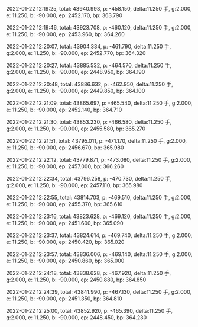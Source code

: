 2022-01-22 12:19:25, total: 43940.993, p: -458.150, delta:11.250 手, g:2.000, e: 11.250, b: -90.000, ep: 2452.170, bp: 363.790

2022-01-22 12:19:46, total: 43923.708, p: -460.120, delta:11.250 手, g:2.000, e: 11.250, b: -90.000, ep: 2453.960, bp: 364.260

2022-01-22 12:20:07, total: 43904.334, p: -461.790, delta:11.250 手, g:2.000, e: 11.250, b: -90.000, ep: 2452.770, bp: 364.320

2022-01-22 12:20:27, total: 43885.532, p: -464.570, delta:11.250 手, g:2.000, e: 11.250, b: -90.000, ep: 2448.950, bp: 364.190

2022-01-22 12:20:48, total: 43886.632, p: -462.950, delta:11.250 手, g:2.000, e: 11.250, b: -90.000, ep: 2449.850, bp: 364.100

2022-01-22 12:21:09, total: 43865.697, p: -465.540, delta:11.250 手, g:2.000, e: 11.250, b: -90.000, ep: 2452.140, bp: 364.710

2022-01-22 12:21:30, total: 43853.230, p: -466.580, delta:11.250 手, g:2.000, e: 11.250, b: -90.000, ep: 2455.580, bp: 365.270

2022-01-22 12:21:51, total: 43795.011, p: -471.170, delta:11.250 手, g:2.000, e: 11.250, b: -90.000, ep: 2456.670, bp: 365.980

2022-01-22 12:22:12, total: 43779.871, p: -473.080, delta:11.250 手, g:2.000, e: 11.250, b: -90.000, ep: 2457.000, bp: 366.260

2022-01-22 12:22:34, total: 43796.258, p: -470.730, delta:11.250 手, g:2.000, e: 11.250, b: -90.000, ep: 2457.110, bp: 365.980

2022-01-22 12:22:55, total: 43814.703, p: -469.510, delta:11.250 手, g:2.000, e: 11.250, b: -90.000, ep: 2455.370, bp: 365.610

2022-01-22 12:23:16, total: 43823.628, p: -469.120, delta:11.250 手, g:2.000, e: 11.250, b: -90.000, ep: 2451.600, bp: 365.090

2022-01-22 12:23:37, total: 43824.614, p: -469.740, delta:11.250 手, g:2.000, e: 11.250, b: -90.000, ep: 2450.420, bp: 365.020

2022-01-22 12:23:57, total: 43836.006, p: -469.140, delta:11.250 手, g:2.000, e: 11.250, b: -90.000, ep: 2450.860, bp: 365.000

2022-01-22 12:24:18, total: 43838.628, p: -467.920, delta:11.250 手, g:2.000, e: 11.250, b: -90.000, ep: 2450.880, bp: 364.850

2022-01-22 12:24:39, total: 43841.990, p: -467.130, delta:11.250 手, g:2.000, e: 11.250, b: -90.000, ep: 2451.350, bp: 364.810

2022-01-22 12:25:00, total: 43852.920, p: -465.390, delta:11.250 手, g:2.000, e: 11.250, b: -90.000, ep: 2448.450, bp: 364.230